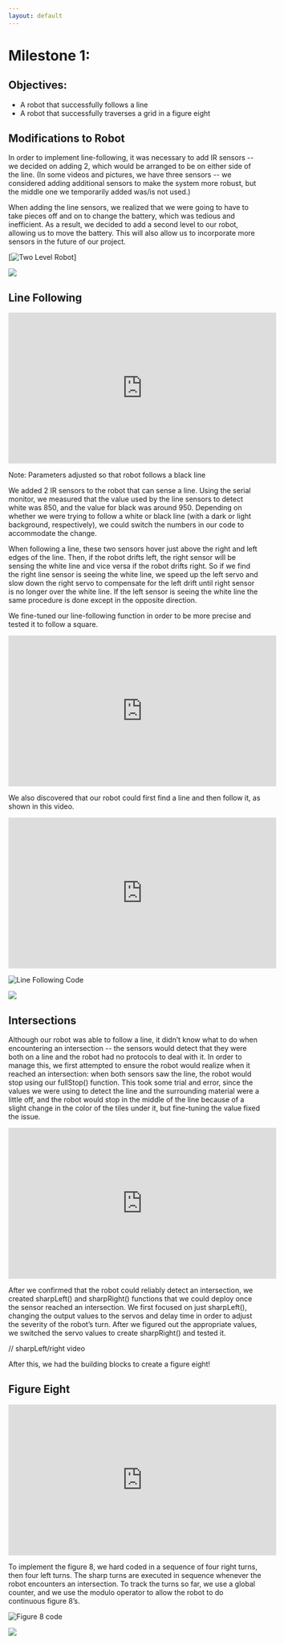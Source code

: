 ```yaml
---
layout: default
---
```


# Milestone 1:

## Objectives:
- A robot that successfully follows a line
- A robot that successfully traverses a grid in a figure eight

## Modifications to Robot

In order to implement line-following, it was necessary to add IR sensors -- we decided on adding 2, which would be arranged to be on either side of the line. (In some videos and pictures, we have three sensors -- we considered adding additional sensors to make the system more robust, but the middle one we temporarily added was/is not used.)

When adding the line sensors, we realized that we were going to have to take pieces off and on to change the battery, which was tedious and inefficient. As a result, we decided to add a second level to our robot, allowing us to move the battery. This will also allow us to incorporate more sensors in the future of our project.

[![Two Level Robot](images/milestone1/TwoLevels.jpg)]

<img src="/images/milestone1/TwoLevels.jpg">

## Line Following
<div style="text-align: center">
 <iframe width="534" height="300" src="https://www.youtube.com/embed/PfuCMDiDtUc" frameborder="0" allowfullscreen=""></iframe>
</div>

Note: Parameters adjusted so that robot follows a black line

We added 2 IR sensors to the robot that can sense a line. Using the serial monitor, we measured that the value used by the line sensors to detect white was 850, and the value for black was around 950. Depending on whether we were trying to follow a white or black line (with a dark or light background, respectively), we could switch the numbers in our code to accommodate the change.

When following a line, these two sensors hover just above the right and left edges of the line. Then, if the robot drifts left, the right sensor will be sensing the white line and vice versa if the robot drifts right. So if we find the right line sensor is seeing the white line, we speed up the left servo and slow down the right servo to compensate for the left drift until right sensor is no longer over the white line. If the left sensor is seeing the white line the same procedure is done except in the opposite direction.


We fine-tuned our line-following function in order to be more precise and tested it to follow a square.

<div style="text-align: center">
 <iframe width="534" height="300" src="https://www.youtube.com/embed/cw6InHg8bzU" frameborder="0" allowfullscreen=""></iframe>
</div>

We also discovered that our robot could first find a line and then follow it, as shown in this video.

<div style="text-align: center">
 <iframe width="534" height="300" src="https://www.youtube.com/embed/bj5Sn83Rr-c" frameborder="0" allowfullscreen=""></iframe>
</div>


![Line Following Code](/images/milestone1/line_following.PNG)

<img src="/images/milestone1/line_following.PNG">

## Intersections

Although our robot was able to follow a line, it didn’t know what to do when encountering an intersection -- the sensors would detect that they were both on a line and the robot had no protocols to deal with it. In order to manage this, we first attempted to ensure the robot would realize when it reached an intersection: when both sensors saw the line, the robot would stop using our fullStop() function. This took some trial and error, since the values we were using to detect the line and the surrounding material were a little off, and the robot would stop in the middle of the line because of a slight change in the color of the tiles under it, but fine-tuning the value fixed the issue.

<div style="text-align: center">
 <iframe width="534" height="300" src="https://www.youtube.com/embed/-NK9jmyhfYU" frameborder="0" allowfullscreen=""></iframe>
</div>

After we confirmed that the robot could reliably detect an intersection, we created sharpLeft() and sharpRight() functions that we could deploy once the sensor reached an intersection. We first focused on just sharpLeft(), changing the output values to the servos and delay time in order to adjust the severity of the robot’s turn. After we figured out the appropriate values, we switched the servo values to create sharpRight() and tested it.

// sharpLeft/right video

After this, we had the building blocks to create a figure eight!


## Figure Eight
<div style="text-align: center">
 <iframe width="534" height="300" src="https://www.youtube.com/embed/rrrjhcnz5wY" frameborder="0" allowfullscreen=""></iframe>
</div>

To implement the figure 8, we hard coded in a sequence of four right turns, then four left turns. The sharp turns are executed in sequence whenever the robot encounters an intersection. To track the turns so far, we use a global counter, and we use the modulo operator to allow the robot to do continuous figure 8’s.

![Figure 8 code](images/milestone1/figure8_code.png)

<img src="/images/milestone1/figure8_code.png">
